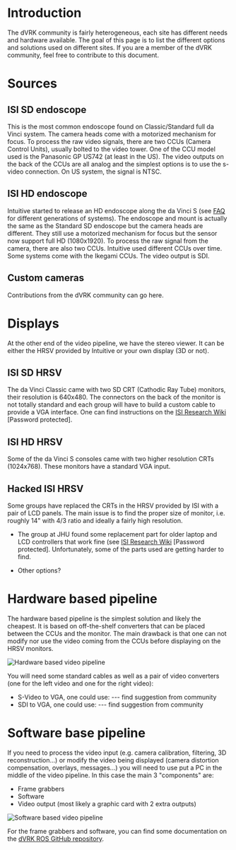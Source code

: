 # Introduction

The dVRK community is fairly heterogeneous, each site has different needs and hardware available.  The goal of this page is to list the different options and solutions used on different sites.  If you are a member of the dVRK community, feel free to contribute to this document.

# Sources

## ISI SD endoscope

This is the most common endoscope found on Classic/Standard full da Vinci system.  The camera heads come with a motorized mechanism for focus.  To process the raw video signals, there are two CCUs (Camera Control Units), usually bolted to the video tower.  One of the CCU model used is the Panasonic GP US742 (at least in the US).   The video outputs on the back of the CCUs are all analog and the simplest options is to use the s-video connection.  On US system, the signal is NTSC.

## ISI HD endoscope

Intuitive started to release an HD endoscope along the da Vinci S (see [FAQ](jhu-dvrk/sawIntuitiveResearchKit/wiki/FAQ) for different generations of systems).  The endoscope and mount is actually the same as the Standard SD endoscope but the camera heads are different.  They still use a motorized mechanism for focus but the sensor now support full HD (1080x1920).  To process the raw signal from the camera, there are also two CCUs.  Intuitive used different CCUs over time.  Some systems come with the Ikegami CCUs.  The video output is SDI.

## Custom cameras

Contributions from the dVRK community can go here.
 
# Displays

At the other end of the video pipeline, we have the stereo viewer.  It can be either the HRSV provided by Intuitive or your own display (3D or not).

## ISI SD HRSV

The da Vinci Classic came with two SD CRT (Cathodic Ray Tube) monitors, their resolution is 640x480.  The connectors on the back of the monitor is not totally standard and each group will have to build a custom cable to provide a VGA interface.   One can find instructions on the [ISI Research Wiki](https://research.intusurg.com/index.php/DVRK:Topics:StereoViewer) [Password protected].
 
## ISI HD HRSV

Some of the da Vinci S consoles came with two higher resolution CRTs (1024x768).  These monitors have a standard VGA input.

## Hacked ISI HRSV

Some groups have replaced the CRTs in the HRSV provided by ISI with a pair of LCD panels.  The main issue is to find the proper size of monitor, i.e. roughly 14" with 4/3 ratio and ideally a fairly high resolution.

  * The group at JHU found some replacement part for older laptop and LCD controllers that work fine (see [ISI Research Wiki](https://research.intusurg.com/index.php/DVRK:Topics:StereoViewerLCD) [Password protected].  Unfortunately, some of the parts used are getting harder to find.

  * Other options?

# Hardware based pipeline

The hardware based pipeline is the simplest solution and likely the cheapest.  It is based on off-the-shelf converters that can be placed between the CCUs and the monitor.  The main drawback is that one can not modify nor use the video coming from the CCUs before displaying on the HRSV monitors.

![Hardware based video pipeline](/jhu-dvrk/sawIntuitiveResearchKit/wiki/video-pipeline-hardware.png)

You will need some standard cables as well as a pair of video converters (one for the left video and one for the right video):
 * S-Video to VGA, one could use: --- find suggestion from community
 * SDI to VGA, one could use: --- find suggestion from community

# Software base pipeline 

If you need to process the video input (e.g. camera calibration, filtering, 3D reconstruction...) or modify the video being displayed (camera distortion compensation, overlays, messages...) you will need to use put a PC in the middle of the video pipeline.   In this case the main 3 "components" are:
 * Frame grabbers
 * Software
 * Video output (most likely a graphic card with 2 extra outputs)

![Software based video pipeline](/jhu-dvrk/sawIntuitiveResearchKit/wiki/video-pipeline-software.png)

For the frame grabbers and software, you can find some documentation on the [dVRK ROS GitHub repository](https://github.com/jhu-dvrk/dvrk-ros/blob/master/dvrk_robot/video.md).
